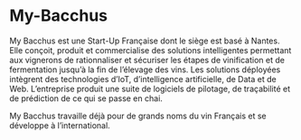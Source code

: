 # My-Bacchus

My Bacchus est une Start-Up Française dont le siège est basé à Nantes. Elle conçoit, produit et commercialise des solutions intelligentes permettant aux vignerons de rationnaliser et sécuriser les étapes de vinification et de fermentation jusqu’à la fin de l’élevage des vins. Les solutions déployées intègrent des technologies d’IoT, d’intelligence artificielle, de Data et de Web. L’entreprise produit une suite de logiciels de pilotage, de traçabilité et de prédiction de ce qui se passe en chai. 

My Bacchus travaille déjà pour de grands noms du vin Français et se développe à l’international.
